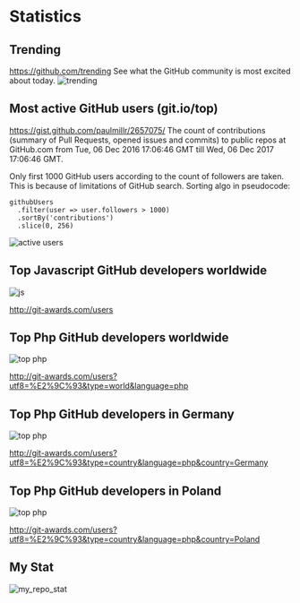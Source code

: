 # Statistics

## Trending
https://github.com/trending
See what the GitHub community is most excited about today.
![trending](trending.jpg)

## Most active GitHub users (git.io/top)
https://gist.github.com/paulmillr/2657075/
The count of contributions (summary of Pull Requests, opened issues and commits) to public repos at GitHub.com from Tue, 06 Dec 2016 17:06:46 GMT till Wed, 06 Dec 2017 17:06:46 GMT.

Only first 1000 GitHub users according to the count of followers are taken. This is because of limitations of GitHub search. Sorting algo in pseudocode:

    githubUsers
      .filter(user => user.followers > 1000)
      .sortBy('contributions')
      .slice(0, 256)
      
![active users](img/active_users.jpg)      

## Top Javascript GitHub developers worldwide
![js](js_dev.jpg)

http://git-awards.com/users


## Top Php GitHub developers worldwide
![top php](top_php.jpg)

http://git-awards.com/users?utf8=%E2%9C%93&type=world&language=php


## Top Php GitHub developers in Germany
![top php](top_php_germany.jpg)

http://git-awards.com/users?utf8=%E2%9C%93&type=country&language=php&country=Germany


## Top Php GitHub developers in Poland
![top php](top_php_poland.jpg)

http://git-awards.com/users?utf8=%E2%9C%93&type=country&language=php&country=Poland



## My Stat
![my_repo_stat](my_repo_stat.jpg)


